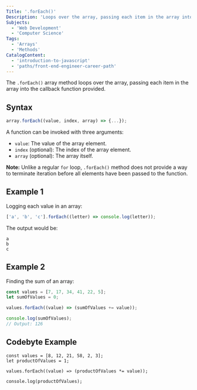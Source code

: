```yaml
---
Title: '.forEach()'
Description: 'Loops over the array, passing each item in the array into the callback function provided.'
Subjects:
  - 'Web Development'
  - 'Computer Science'
Tags:
  - 'Arrays'
  - 'Methods'
CatalogContent:
  - 'introduction-to-javascript'
  - 'paths/front-end-engineer-career-path'
---
```


The `.forEach()` array method loops over the array, passing each item in the array into the callback function provided.

## Syntax

```js
array.forEach((value, index, array) => {...});
```

A function can be invoked with three arguments:

- `value`: The value of the array element.
- `index` (optional): The index of the array element.
- `array` (optional): The array itself.

**Note:** Unlike a regular `for` loop, `.forEach()` method does not provide a way to terminate iteration before all elements have been passed to the function.

## Example 1

Logging each value in an array:

```js
['a', 'b', 'c'].forEach((letter) => console.log(letter));
```

The output would be:

```shell
a
b
c
```

## Example 2

Finding the sum of an array:

```js
const values = [7, 17, 34, 41, 22, 5];
let sumOfValues = 0;

values.forEach((value) => (sumOfValues += value));

console.log(sumOfValues);
// Output: 126
```

## Codebyte Example

```codebyte/js
const values = [8, 12, 21, 58, 2, 3];
let productOfValues = 1;

values.forEach((value) => (productOfValues *= value));

console.log(productOfValues);
```
